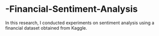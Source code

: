 # -Financial-Sentiment-Analysis
In this research, I conducted experiments on sentiment analysis using a financial dataset obtained from Kaggle. 
